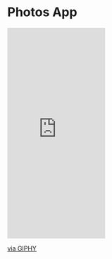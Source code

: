 # Photos App
<iframe src="https://giphy.com/embed/TEf2d68zECL82giUuM" width="222" height="480" frameBorder="0" class="giphy-embed" allowFullScreen></iframe><p><a href="https://giphy.com/gifs/TEf2d68zECL82giUuM">via GIPHY</a></p>
